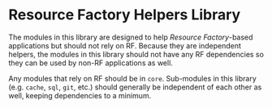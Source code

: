 # Resource Factory Helpers Library

The modules in this library are designed to help *Resource Factory*-based applications but should not rely on RF. Because they are independent helpers, the modules in this library should not have any RF dependencies so they can be used by non-RF applications as well. 

Any modules that rely on RF should be in `core`. Sub-modules in this library (e.g. `cache`, `sql`, `git`, etc.) should generally be independent of each other as well, keeping dependencies to a minimum.
